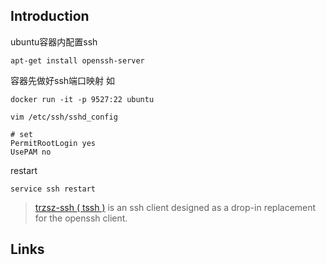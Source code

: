 ## Introduction

ubuntu容器内配置ssh
```shell
apt-get install openssh-server
```

容器先做好ssh端口映射 如
```shell
docker run -it -p 9527:22 ubuntu
```

```shell
vim /etc/ssh/sshd_config

# set
PermitRootLogin yes
UsePAM no
```

restart
```shell
service ssh restart
```



> [trzsz-ssh ( tssh )](https://github.com/trzsz/trzsz-ssh/tree/main) is an ssh client designed as a drop-in replacement for the openssh client.





## Links


